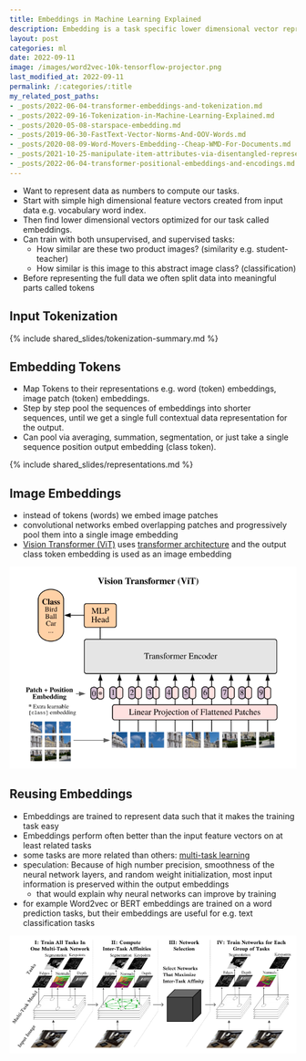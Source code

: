 ```yaml
---
title: Embeddings in Machine Learning Explained
description: Embedding is a task specific lower dimensional vector representation of data like a word, image, document, or an user.
layout: post
categories: ml
date: 2022-09-11
image: /images/word2vec-10k-tensorflow-projector.png
last_modified_at: 2022-09-11
permalink: /:categories/:title
my_related_post_paths:
- _posts/2022-06-04-transformer-embeddings-and-tokenization.md
- _posts/2022-09-16-Tokenization-in-Machine-Learning-Explained.md
- _posts/2020-05-08-starspace-embedding.md
- _posts/2019-06-30-FastText-Vector-Norms-And-OOV-Words.md
- _posts/2020-08-09-Word-Movers-Embedding--Cheap-WMD-For-Documents.md
- _posts/2021-10-25-manipulate-item-attributes-via-disentangled-representation.md
- _posts/2022-06-04-transformer-positional-embeddings-and-encodings.md
---
```




- Want to represent data as numbers to compute our tasks.
- Start with simple high dimensional feature vectors created from input data e.g. vocabulary word index.
- Then find lower dimensional vectors optimized for our task called embeddings.
- Can train with both unsupervised, and supervised tasks:
  - How similar are these two product images? (similarity e.g. student-teacher)
  - How similar is this image to this abstract image class? (classification)
- Before representing the full data we often split data into meaningful parts called tokens


## Input Tokenization

{% include shared_slides/tokenization-summary.md %}


## Embedding Tokens
- Map Tokens to their representations e.g. word (token) embeddings, image patch (token) embeddings.
- Step by step pool the sequences of embeddings into shorter sequences, until we get a single full contextual data representation for the output.
- Can pool via averaging, summation, segmentation, or just take a single sequence position output embedding (class token).


{% include shared_slides/representations.md %}


## Image Embeddings
- instead of tokens (words) we embed image patches
- convolutional networks embed overlapping patches and progressively pool them into a single image embedding
- [Vision Transformer (ViT)](https://arxiv.org/pdf/2010.11929.pdf) uses [transformer architecture](/ml/transformers-self-attention-mechanism-simplified) and the output class token embedding is used as an image embedding

![vision transformer (ViT) architecture](/images/vision-transformer-vit-architecture.png)


## Reusing Embeddings
- Embeddings are trained to represent data such that it makes the training task easy
- Embeddings perform often better than the input feature vectors on at least related tasks
- some tasks are more related than others: [multi-task learning](https://ai.googleblog.com/2021/10/deciding-which-tasks-should-train.html)
- speculation: Because of high number precision, smoothness of the neural network layers, and random weight initialization, most input information is preserved within the output embeddings
  - that would explain why neural networks can improve by training
- for example Word2vec or BERT embeddings are trained on a word prediction tasks, but their embeddings are useful for e.g. text classification tasks
 
![inter-task affinity for multi-task learning task grouping](/images/disentangle-multi-task.png)

